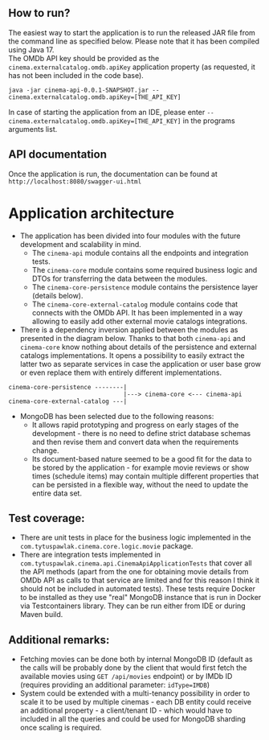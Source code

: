 ## How to run?
The easiest way to start the application is to run the released JAR file from the command line as specified below. Please note that it has been compiled using Java 17.  
The OMDb API key should be provided as the `cinema.externalcatalog.omdb.apiKey` application property (as requested, it has not been included in the code base).
```
java -jar cinema-api-0.0.1-SNAPSHOT.jar --cinema.externalcatalog.omdb.apiKey=[THE_API_KEY]
```
In case of starting the application from an IDE, please enter `--cinema.externalcatalog.omdb.apiKey=[THE_API_KEY]` in the programs arguments list.

## API documentation
Once the application is run, the documentation can be found at `http://localhost:8080/swagger-ui.html`

# Application architecture
* The application has been divided into four modules with the future development and scalability in mind.
  * The `cinema-api` module contains all the endpoints and integration tests.
  * The `cinema-core` module contains some required business logic and DTOs for transferring the data between the modules.
  * The `cinema-core-persistence` module contains the persistence layer (details below).
  * The `cinema-core-external-catalog` module contains code that connects with the OMDb API. It has been implemented in a way allowing to easily add other external movie catalogs integrations.
* There is a dependency inversion applied between the modules as presented in the diagram below. Thanks to that both `cinema-api` and `cinema-core` know nothing about details of the persistence and external catalogs implementations. It opens a possibility to easily extract the latter two as separate services in case the application or user base grow or even replace them with entirely different implementations.
````
cinema-core-persistence --------|
                                |---> cinema-core <--- cinema-api
cinema-core-external-catalog ---|
````
* MongoDB has been selected due to the following reasons:
  * It allows rapid prototyping and progress on early stages of the development - there is no need to define strict database schemas and then revise them and convert data when the requirements change. 
  * Its document-based nature seemed to be a good fit for the data to be stored by the application - for example movie reviews or show times (schedule items) may contain multiple different properties that can be persisted in a flexible way, without the need to update the entire data set.
  
## Test coverage:
* There are unit tests in place for the business logic implemented in the `com.tytuspawlak.cinema.core.logic.movie` package.
* There are integration tests implemented in `com.tytuspawlak.cinema.api.CinemaApiApplicationTests` that cover all the API methods (apart from the one for obtaining movie details from OMDb API as calls to that service are limited and for this reason I think it should not be included in automated tests). These tests require Docker to be installed as they use "real" MongoDB instance that is run in Docker via Testcontainers library. They can be run either from IDE or during Maven build.  

## Additional remarks:
* Fetching movies can be done both by internal MongoDB ID (default as the calls will be probably done by the client that would first fetch the available movies using `GET /api/movies` endpoint) or by IMDb ID (requires providing an additional parameter: `idType=IMDB`)
* System could be extended with a multi-tenancy possibility in order to scale it to be used by multiple cinemas - each DB entity could receive an additional property - a client/tenant ID - which would have to included in all the queries and could be used for MongoDB sharding once scaling is required.

